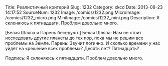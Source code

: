 Title: Реалистичный критерий 
Slug: 1232 
Category: xkcd 
Date: 2013-08-23 14:17:52 
SourceNum: 1232 
Image: /comics/1232.png 
MicroImage: /comics/1232_micro.png 
MiniImage: /comics/1232_mini.png 
Description: Я склоняюсь к пятнадцати. Проблем довольно много.
 



[Белая Шляпа и Парень беседуют.]
Белая Шляпа: Нам не стоит исследовать другие планеты до тех пор, пока мы не решим все проблемы на Земле.
Парень: Звучит логично. И сколько времени у нас уйдёт на «решение всех проблем»? Десять лет? Пятнадцать?

Подпись: Я склоняюсь к пятнадцати. Проблем довольно много.
